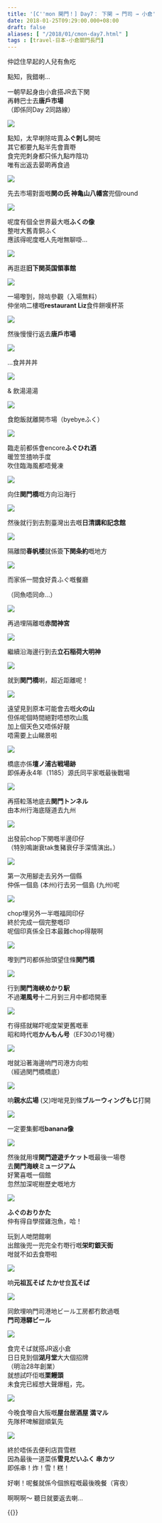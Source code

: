 ```yaml
---
title: '[C''mon 関門！] Day7： 下関 → 門司 → 小倉'
date: 2018-01-25T09:29:00.000+08:00
draft: false
aliases: [ "/2018/01/cmon-day7.html" ]
tags : [travel-日本-小倉關門長門]
---
```


仲諗住早起的人兒有魚吃

點知，我錯喇...

  
一朝早起身由小倉搭JR去下関  
再轉巴士去**唐戶市場**  
（即係同Day 2同路線）  

[![](https://c1.staticflickr.com/5/4761/24937125827_b5d0206d08_z.jpg)](https://c1.staticflickr.com/5/4761/24937125827_b5d0206d08_z.jpg)

點知，太早喇除咗賣**ふぐ刺し**開咗  
其它都要九點半先會賣嘢  
食完兜刺身都只係九點咋陰功  
唯有出返去晏啲再食過  

[![](https://c1.staticflickr.com/5/4746/39145061294_78071e1a2b_z.jpg)](https://c1.staticflickr.com/5/4746/39145061294_78071e1a2b_z.jpg)

先去市場對面嘅**関の氏 神亀山八幡宮**兜個round  

[![](https://c1.staticflickr.com/5/4613/39823012982_0e4b94a185_z.jpg)](https://c1.staticflickr.com/5/4613/39823012982_0e4b94a185_z.jpg)

呢度有個全世界最大嘅**ふくの像**  
整咁大舊青銅ふく  
應該得呢度嘅人先咁無聊啩...  

[![](https://c1.staticflickr.com/5/4694/39823012752_c2d749d6c3_z.jpg)](https://c1.staticflickr.com/5/4694/39823012752_c2d749d6c3_z.jpg)

再逛逛**旧下関英国領事館**  

[![](https://c1.staticflickr.com/5/4760/39855317791_c717eb8fb4_z.jpg)](https://c1.staticflickr.com/5/4760/39855317791_c717eb8fb4_z.jpg)

一場嚟到，除咗參觀（入場無料）  
仲坐响二樓嘅**restaurant Liz**食件餅嘆杯茶  

[![](https://c1.staticflickr.com/5/4740/39855529571_c155fbe6a2_z.jpg)](https://c1.staticflickr.com/5/4740/39855529571_c155fbe6a2_z.jpg)

然後慢慢行返去**唐戶市場**  

[![](https://c1.staticflickr.com/5/4650/39145296124_7a58620204_z.jpg)](https://c1.staticflickr.com/5/4650/39145296124_7a58620204_z.jpg)

...食丼丼丼  

[![](https://c1.staticflickr.com/5/4711/39855529081_a63fc54eac_z.jpg)](https://c1.staticflickr.com/5/4711/39855529081_a63fc54eac_z.jpg)

& 飲湯湯湯  

[![](https://c1.staticflickr.com/5/4723/39145494884_a55f00b132_z.jpg)](https://c1.staticflickr.com/5/4723/39145494884_a55f00b132_z.jpg)

食飽飯就離開市場（byebyeふく）  

[![](https://c1.staticflickr.com/5/4672/25982329998_b910f5e9e7_z.jpg)](https://c1.staticflickr.com/5/4672/25982329998_b910f5e9e7_z.jpg)

臨走前都係會encore**ふぐひれ酒**  
暖笠笠揸响手度  
吹住臨海風都唔覺凍  

[![](https://c1.staticflickr.com/5/4712/39145494594_69b1d6182b_z.jpg)](https://c1.staticflickr.com/5/4712/39145494594_69b1d6182b_z.jpg)

向住**関門橋**嘅方向沿海行  

[![](https://c1.staticflickr.com/5/4623/25982555108_e27d830285_z.jpg)](https://c1.staticflickr.com/5/4623/25982555108_e27d830285_z.jpg)

然後就行到去割臺灣出去嘅**日清講和記念館**  

[![](https://c1.staticflickr.com/5/4717/38956887465_7749a88f30_z.jpg)](https://c1.staticflickr.com/5/4717/38956887465_7749a88f30_z.jpg)

隔離間**春帆楼**就係簽**下関条約**嘅地方  

[![](https://c1.staticflickr.com/5/4616/28076491339_86043bcfb2_z.jpg)](https://c1.staticflickr.com/5/4616/28076491339_86043bcfb2_z.jpg)

而家係一間食好貴ふぐ嘅餐廳

（同魚唔同命...）

[![](https://c1.staticflickr.com/5/4667/39823980092_3ac83f19ec_z.jpg)](https://c1.staticflickr.com/5/4667/39823980092_3ac83f19ec_z.jpg)

再過埋隔離嘅**赤間神宮**

[![](https://c1.staticflickr.com/5/4629/25982873638_e8cc991e22_z.jpg)](https://c1.staticflickr.com/5/4629/25982873638_e8cc991e22_z.jpg)

繼續沿海邊行到去**立石稲荷大明神**

[![](https://c1.staticflickr.com/5/4746/25982874708_be2ab00c7b_z.jpg)](https://c1.staticflickr.com/5/4746/25982874708_be2ab00c7b_z.jpg)

就到**関門橋**喇，超近距離呢！

[![](https://c1.staticflickr.com/5/4605/38957270805_3e1af88571_z.jpg)](https://c1.staticflickr.com/5/4605/38957270805_3e1af88571_z.jpg)

遠望見到原本可能會去嘅**火の山**  
但係呢個時間絕對唔想吹山風  
加上個天色又唔係好靚  
唔需要上山睇景啦

[![](https://c1.staticflickr.com/5/4650/39146148054_d218fe1a27_z.jpg)](https://c1.staticflickr.com/5/4650/39146148054_d218fe1a27_z.jpg)

橋底亦係**壇ノ浦古戦場跡**  
即係寿永4年（1185）源氏同平家嘅最後戰場

[![](https://c1.staticflickr.com/5/4657/25002042367_4835fd3089_z.jpg)](https://c1.staticflickr.com/5/4657/25002042367_4835fd3089_z.jpg)

再搭𨋢落地底去**関門トンネル**  
由本州行海底隧道去九州

[![](https://c1.staticflickr.com/5/4654/39162839104_5af9a6b2d0_z.jpg)](https://c1.staticflickr.com/5/4654/39162839104_5af9a6b2d0_z.jpg)

出發前chop下関嘅半邊印仔  
（特別鳴謝衰tak隻豬衰仔手深情演出。）

[![](https://c1.staticflickr.com/5/4749/25002042217_9045e472ac_z.jpg)](https://c1.staticflickr.com/5/4749/25002042217_9045e472ac_z.jpg)

第一次用腳走去另外一個縣  
仲係一個島 (本州)行去另一個島 (九州)呢

[![](https://c1.staticflickr.com/5/4603/39162838454_37eab158a5_z.jpg)](https://c1.staticflickr.com/5/4603/39162838454_37eab158a5_z.jpg)

chop埋另外一半嘅福岡印仔  
終於完成一個完整嘅印  
呢個印真係全日本最難chop得靚啊

[![](https://c1.staticflickr.com/5/4605/25002041187_ba2d650369_z.jpg)](https://c1.staticflickr.com/5/4605/25002041187_ba2d650369_z.jpg)

嚟到門司都係抬頭望住條**関門橋**

[![](https://c1.staticflickr.com/5/4631/38974466255_f776d963c3_z.jpg)](https://c1.staticflickr.com/5/4631/38974466255_f776d963c3_z.jpg)

行到**関門海峡めかり駅**  
不過**潮風号**十二月到三月中都唔開車

[![](https://c1.staticflickr.com/5/4606/39874137341_5f73e8f9d5_z.jpg)](https://c1.staticflickr.com/5/4606/39874137341_5f73e8f9d5_z.jpg)

冇得搭就睇吓呢度架更舊嘅車  
昭和時代嘅**かんもん号**（EF30の1号機）

[![](https://c1.staticflickr.com/5/4702/39874389091_b2a85e85f6_z.jpg)](https://c1.staticflickr.com/5/4702/39874389091_b2a85e85f6_z.jpg)

咁就沿著海邊响門司港方向啦  
（經過関門橋橋底）

[![](https://c1.staticflickr.com/5/4763/39874596411_a8123988bb_z.jpg)](https://c1.staticflickr.com/5/4763/39874596411_a8123988bb_z.jpg)

响**親水広場** (又)咁啱見到條**ブルーウィングもじ**打開

[![](https://c1.staticflickr.com/5/4749/39163595024_2d0d0b5a8b_z.jpg)](https://c1.staticflickr.com/5/4749/39163595024_2d0d0b5a8b_z.jpg)

一定要集郵嘅**banana像**

[![](https://c1.staticflickr.com/5/4719/39874692061_b2cac31771_z.jpg)](https://c1.staticflickr.com/5/4719/39874692061_b2cac31771_z.jpg)

然後就用埋**関門遊遊チケット**嘅最後一場卷  
去**関門海峡ミュージアム**  
好驚喜嘅一個館  
忽然加深呢樹歷史嘅地方

[![](https://c1.staticflickr.com/5/4752/28094155569_f6e428cb92_z.jpg)](https://c1.staticflickr.com/5/4752/28094155569_f6e428cb92_z.jpg)

**ふぐのおりかた**  
仲有得自學摺雞泡魚，哈！

  

玩到人哋閉館喇  
出館後兜一兜完全冇嘢行嘅**栄町銀天街**  
咁就不如去食嘢啦

[![](https://c1.staticflickr.com/5/4703/39163901694_4cd661400c_z.jpg)](https://c1.staticflickr.com/5/4703/39163901694_4cd661400c_z.jpg)

响**元祖瓦そば たかせ**食**瓦そば**

[![](https://c1.staticflickr.com/5/4743/28094416169_c5f424325f_z.jpg)](https://c1.staticflickr.com/5/4743/28094416169_c5f424325f_z.jpg)

同飲埋响門司港地ビール工房都冇飲過嘅  
**門司港驛ビール**

[![](https://c1.staticflickr.com/5/4752/39842072832_e74b1aed03_z.jpg)](https://c1.staticflickr.com/5/4752/39842072832_e74b1aed03_z.jpg)

食完そば就搭JR返小倉  
日日見到個**湖月堂**大大個招牌  
（明治28年創業）  
就想試吓佢嘅**栗饅頭**  
未食完已經想大聲爆粗，完。

[![](https://c1.staticflickr.com/5/4619/25003468247_8c7c574003_z.jpg)](https://c1.staticflickr.com/5/4619/25003468247_8c7c574003_z.jpg)

今晚食嚟自大阪嘅**屋台居酒屋 満マル**  
先隊杯啤解甜順氣先

[![](https://c1.staticflickr.com/5/4748/39875379801_4b49456be0_z.jpg)](https://c1.staticflickr.com/5/4748/39875379801_4b49456be0_z.jpg)

終於唔係去便利店買雪糕  
因為最後一道菜係**雪見だいふく 串カツ**  
即係串！炸！雪！糕！

  

好喇！呢餐就係今個旅程嘅最後晚餐（宵夜）

  

  

啊啊啊～ 聽日就要返去喇...  
  

{{<kanmon>}}
